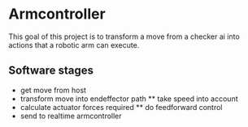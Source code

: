 # Armcontroller
This goal of this project is to transform a move from a checker ai into actions that a robotic arm can execute.

## Software stages
* get move from host
* transform move into endeffector path
** take speed into account
* calculate actuator forces required
** do feedforward control
* send to realtime armcontroller
